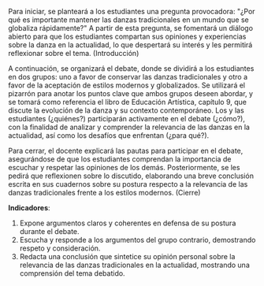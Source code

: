 Para iniciar, se planteará a los estudiantes una pregunta provocadora: "¿Por qué es importante mantener las danzas tradicionales en un mundo que se globaliza rápidamente?" A partir de esta pregunta, se fomentará un diálogo abierto para que los estudiantes compartan sus opiniones y experiencias sobre la danza en la actualidad, lo que despertará su interés y les permitirá reflexionar sobre el tema. (Introducción)

A continuación, se organizará el debate, donde se dividirá a los estudiantes en dos grupos: uno a favor de conservar las danzas tradicionales y otro a favor de la aceptación de estilos modernos y globalizados. Se utilizará el pizarrón para anotar los puntos clave que ambos grupos deseen abordar, y se tomará como referencia el libro de Educación Artística, capítulo 9, que discute la evolución de la danza y su contexto contemporáneo. Los y las estudiantes (¿quiénes?) participarán activamente en el debate (¿cómo?), con la finalidad de analizar y comprender la relevancia de las danzas en la actualidad, así como los desafíos que enfrentan (¿para qué?).

Para cerrar, el docente explicará las pautas para participar en el debate, asegurándose de que los estudiantes comprendan la importancia de escuchar y respetar las opiniones de los demás. Posteriormente, se les pedirá que reflexionen sobre lo discutido, elaborando una breve conclusión escrita en sus cuadernos sobre su postura respecto a la relevancia de las danzas tradicionales frente a los estilos modernos. (Cierre)

**Indicadores**:

1. Expone argumentos claros y coherentes en defensa de su postura durante el debate.
2. Escucha y responde a los argumentos del grupo contrario, demostrando respeto y consideración.
3. Redacta una conclusión que sintetice su opinión personal sobre la relevancia de las danzas tradicionales en la actualidad, mostrando una comprensión del tema debatido.